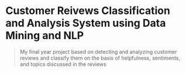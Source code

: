 # Customer Reivews Classification and Analysis System using Data Mining and NLP

> My final year project based on detecting and analyzing customer reviews and classify them on the basis of helpfulness, sentiments, and topics discussed in the reviews
